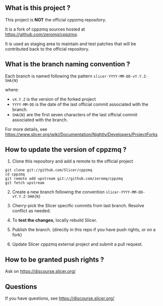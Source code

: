What is this project ?
----------------------

This project is **NOT** the official cppzmq repository.

It is a fork of cppzmq sources hosted at https://github.com/zeromq/cppzmq.

It is used as staging area to maintain and test patches that will be contributed back to the
official repository.


What is the branch naming convention ?
--------------------------------------

Each branch is named following the pattern `slicer-YYYY-MM-DD-vY.Y.Z-SHA{N}`

where:

* `vX.Y.Z` is the version of the forked project
* `YYYY-MM-DD` is the date of the last official commit associated with the branch.
* `SHA{N}` are the first seven characters of the last official commit associated with the branch.

For more details, see https://www.slicer.org/wiki/Documentation/Nightly/Developers/ProjectForks


How to update the version of cppzmq ?
------------------------------------------

1. Clone this repository and add a remote to the official project

```
git clone git://github.com/Slicer/cppzmq
cd cppzmq
git remote add upstream git://github.com/zeromq/cppzmq
git fetch upstream
```

2. Create a new branch following the convention `slicer-YYYY-MM-DD-vY.Y.Z-SHA{N}`

3. Cherry-pick the Slicer specific commits from last branch. Resolve conflict as needed.

4. To **test the changes**, locally rebuild Slicer.

5. Publish the branch. (directly in this repo if you have push rights, or on a fork)

6. Update Slicer cppzmq external project and submit a pull request.


How to be granted push rights ?
-------------------------------

Ask on https://discourse.slicer.org/


Questions
---------

If you have questions, see https://discourse.slicer.org/


